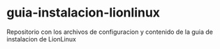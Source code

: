 # guia-instalacion-lionlinux
Repositorio con los archivos de configuracion y contenido de la guia de instalacion de LionLinux
